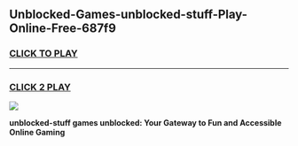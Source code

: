 
## Unblocked-Games-unblocked-stuff-Play-Online-Free-687f9
<h3>
<a href="https://premium76.site?title=unblocked-stuff&ref=26A">CLICK TO PLAY</a></h3>
<hr>

<h3>
<a href="https://premium76.site?title=unblocked-stuff&ref=26A">CLICK 2 PLAY</a>
  
</h3>

<a href="https://premium76.site?title=unblocked-stuff&ref=26A"><img src="https://clearcache.store/games.png"></a>


**unblocked-stuff games unblocked: Your Gateway to Fun and Accessible Online Gaming**
